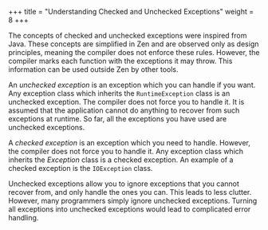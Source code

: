 +++
title = "Understanding Checked and Unchecked Exceptions"
weight = 8
+++

The concepts of checked and unchecked exceptions were inspired from Java. These
concepts are simplified in Zen and are observed only as design principles,
meaning the compiler does not enforce these rules. However, the compiler
marks each function with the exceptions it may throw. This information can be
used outside Zen by other tools.

An *unchecked exception* is an exception which you can handle if you want.
Any exception class which inherits the `RuntimeException` class is an unchecked
exception. The compiler does not force you to handle it. It is assumed that the
application cannot do anything to recover from such exceptions at runtime.
So far, all the exceptions you have used are unchecked exceptions.

A *checked exception* is an exception which you need to handle. However, the
compiler does not force you to handle it. Any exception class which inherits the
*Exception* class is a checked exception. An example of a checked exception is the
`IOException` class.

Unchecked exceptions allow you to ignore exceptions that you cannot recover
from, and only handle the ones you can. This leads to less clutter. However,
many programmers simply ignore unchecked exceptions. Turning all exceptions
into unchecked exceptions would lead to complicated error handling.